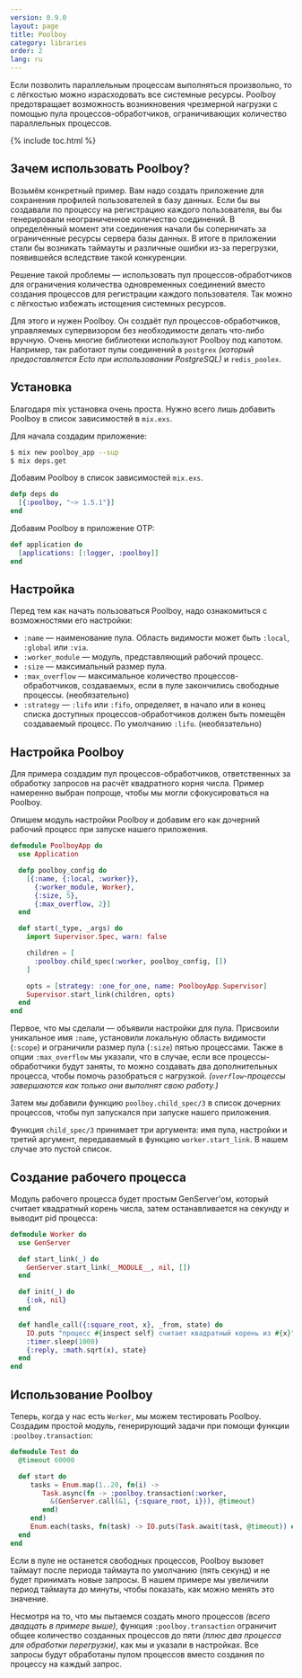 ```yaml
---
version: 0.9.0
layout: page
title: Poolboy
category: libraries
order: 2
lang: ru
---
```


Если позволить параллельным процессам выполняться произвольно, то с лёгкостью можно израсходовать все системные ресурсы. Poolboy предотвращает возможность возникновения чрезмерной нагрузки с помощью пула процессов-обработчиков, ограничивающих количество параллельных процессов.

{% include toc.html %}

## Зачем использовать Poolboy?

Возьмём конкретный пример. Вам надо создать приложение для сохранения профилей пользователей в базу данных. Если бы вы создавали по процессу на регистрацию каждого пользователя, вы бы генерировали неограниченное количество соединений. В определённый момент эти соединения начали бы соперничать за ограниченные ресурсы сервера базы данных. В итоге в приложении стали бы возникать таймауты и различные ошибки из-за перегрузки, появившейся вследствие такой конкуренции.

Решение такой проблемы &mdash; использовать пул процессов-обработчиков для ограничения количества одновременных соединений вместо создания процессов для регистрации каждого пользователя. Так можно с лёгкостью избежать истощения системных ресурсов.

Для этого и нужен Poolboy. Он создаёт пул процессов-обработчиков, управляемых супервизором без необходимости делать что-либо вручную. Очень многие библиотеки используют Poolboy под капотом. Например, так работают пулы соединений в `postgrex` *(который предоставляется Ecto при использовании PostgreSQL)* и `redis_poolex`.

## Установка

Благодаря mix установка очень проста. Нужно всего лишь добавить Poolboy в список зависимостей в `mix.exs`.

Для начала создадим приложение:

```bash
$ mix new poolboy_app --sup
$ mix deps.get
```

Добавим Poolboy в список зависимостей `mix.exs`.

```elixir
defp deps do
  [{:poolboy, "~> 1.5.1"}]
end
```

Добавим Poolboy в приложение OTP:

```elixir
def application do
  [applications: [:logger, :poolboy]]
end
```

## Настройка

Перед тем как начать пользоваться Poolboy, надо ознакомиться с возможностями его настройки:

* `:name` &mdash; наименование пула. Область видимости может быть `:local`, `:global` или `:via`.
* `:worker_module` &mdash; модуль, представляющий рабочий процесс.
* `:size` &mdash; максимальный размер пула.
* `:max_overflow` &mdash; максимальное количество процессов-обработчиков, создаваемых, если в пуле закончились свободные процессы. (необязательно)
* `:strategy` &mdash; `:lifo` или `:fifo`, определяет, в начало или в конец списка доступных процессов-обработчиков должен быть помещён создаваемый процесс. По умолчанию `:lifo`. (необязательно)

## Настройка Poolboy

Для примера создадим пул процессов-обработчиков, ответственных за обработку запросов на расчёт квадратного корня числа. Пример намеренно выбран попроще, чтобы мы могли сфокусироваться на Poolboy.

Опишем модуль настройки Poolboy и добавим его как дочерний рабочий процесс при запуске нашего приложения.

```elixir
defmodule PoolboyApp do
  use Application

  defp poolboy_config do
    [{:name, {:local, :worker}},
      {:worker_module, Worker},
      {:size, 5},
      {:max_overflow, 2}]
  end

  def start(_type, _args) do
    import Supervisor.Spec, warn: false

    children = [
      :poolboy.child_spec(:worker, poolboy_config, [])
    ]

    opts = [strategy: :one_for_one, name: PoolboyApp.Supervisor]
    Supervisor.start_link(children, opts)
  end
end
```

Первое, что мы сделали &mdash; объявили настройки для пула. Присвоили уникальное имя `:name`, установили локальную область видимости (`:scope`) и ограничили размер пула (`:size`) пятью процессами. Также в опции `:max_overflow` мы указали, что в случае, если все процессы-обработчики будут заняты, то можно создавать два дополнительных процесса, чтобы помочь разобраться с нагрузкой. *(`overflow`-процессы завершаются как только они выполнят свою работу.)*

Затем мы добавили функцию `poolboy.child_spec/3` в список дочерних процессов, чтобы пул запускался при запуске нашего приложения.

Функция `child_spec/3` принимает три аргумента: имя пула, настройки и третий аргумент, передаваемый в функцию `worker.start_link`. В нашем случае это пустой список.

## Создание рабочего процесса

Модуль рабочего процесса будет простым GenServer'ом, который считает квадратный корень числа, затем останавливается на секунду и выводит pid процесса:

```elixir
defmodule Worker do
  use GenServer

  def start_link(_) do
    GenServer.start_link(__MODULE__, nil, [])
  end

  def init(_) do
    {:ok, nil}
  end

  def handle_call({:square_root, x}, _from, state) do
    IO.puts "процесс #{inspect self} считает квадратный корень из #{x}"
    :timer.sleep(1000)
    {:reply, :math.sqrt(x), state}
  end
end
```

## Использование Poolboy

Теперь, когда у нас есть `Worker`, мы можем тестировать Poolboy. Создадим простой модуль, генерирующий задачи при помощи функции `:poolboy.transaction`:

```elixir
defmodule Test do
  @timeout 60000

  def start do
     tasks = Enum.map(1..20, fn(i) ->
        Task.async(fn -> :poolboy.transaction(:worker,
          &(GenServer.call(&1, {:square_root, i})), @timeout)
        end)
     end)
     Enum.each(tasks, fn(task) -> IO.puts(Task.await(task, @timeout)) end)
  end
end

```

Если в пуле не останется свободных процессов, Poolboy вызовет таймаут после периода таймаута по умолчанию (пять секунд) и не будет принимать новые запросы. В нашем примере мы увеличили период таймаута до минуты, чтобы показать, как можно менять это значение.

Несмотря на то, что мы пытаемся создать много процессов *(всего двадцать в примере выше)*, функция `:poolboy.transaction` ограничит общее количество созданных процессов до пяти *(плюс два процесса для обработки перегрузки)*, как мы и указали в настройках. Все запросы будут обработаны пулом процессов вместо создания по процессу на каждый запрос.